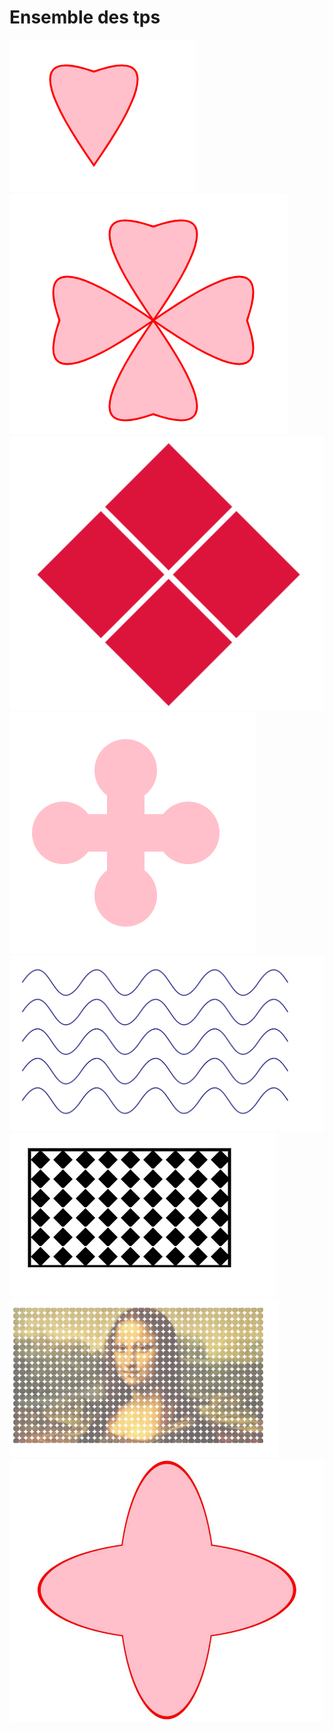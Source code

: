 # Ensemble des tps

 ![](i1.png)<br>
 ![](i2.png)<br>
 ![](i3.png)<br>
 ![](i4.png)<br>
  ![](i5.png)<br>
   ![](i6.png)<br>
    ![](i7.png)<br>
     ![](i8.png)<br>

